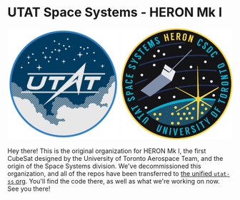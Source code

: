 # UTAT Space Systems - HERON Mk I

<div align="center" style="margin-bottom: 1em;">
<img style="height: 250px; max-height: 20vh" src="https://raw.githubusercontent.com/UTAT-SpaceSystems/.github/main/assets/UTAT-patch-2022.png"/>
<img style="height: 250px; max-height: 20vh" src="https://raw.githubusercontent.com/UTAT-SpaceSystems/.github/main/assets/HERONMkI-patch-2019.png"/>
</div>

Hey there! This is the original organization for HERON Mk I, the first CubeSat designed by the University of Toronto Aerospace Team, and the origin of the Space Systems division. We've decommissioned this organization, and all of the repos have been transferred to [the unified `utat-ss` org](https://github.com/utat-ss). You'll find the code there, as well as what we're working on now. See you there!


